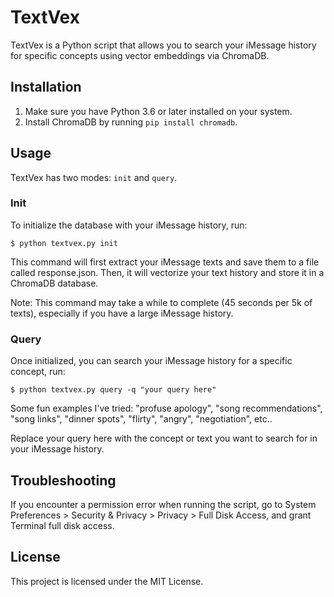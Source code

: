 # TextVex

TextVex is a Python script that allows you to search your iMessage history for specific concepts using vector embeddings via ChromaDB.

## Installation

1. Make sure you have Python 3.6 or later installed on your system.
2. Install ChromaDB by running `pip install chromadb`.

## Usage

TextVex has two modes: `init` and `query`.

### Init

To initialize the database with your iMessage history, run:

```
$ python textvex.py init
```

This command will first extract your iMessage texts and save them to a file called response.json. Then, it will vectorize your text history and store it in a ChromaDB database.

Note: This command may take a while to complete (45 seconds per 5k of texts), especially if you have a large iMessage history.

### Query
Once initialized, you can search your iMessage history for a specific concept, run:

```
$ python textvex.py query -q "your query here"
```

Some fun examples I've tried: "profuse apology", "song recommendations", "song links", "dinner spots", "flirty", "angry", "negotiation", etc..

Replace your query here with the concept or text you want to search for in your iMessage history.

## Troubleshooting
If you encounter a permission error when running the script, go to System Preferences > Security & Privacy > Privacy > Full Disk Access, and grant Terminal full disk access.

## License
This project is licensed under the MIT License.